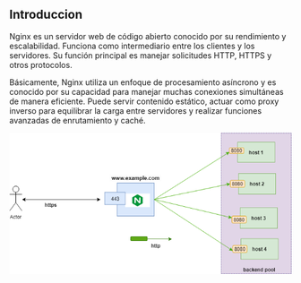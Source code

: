 ## Introduccion

Nginx es un servidor web de código abierto conocido por su rendimiento y escalabilidad. Funciona como intermediario entre los clientes y los servidores. Su función principal es manejar solicitudes HTTP, HTTPS y otros protocolos.

Básicamente, Nginx utiliza un enfoque de procesamiento asíncrono y es conocido por su capacidad para manejar muchas conexiones simultáneas de manera eficiente. Puede servir contenido estático, actuar como proxy inverso para equilibrar la carga entre servidores y realizar funciones avanzadas de enrutamiento y caché.

![image](/img/introduccion.png)
